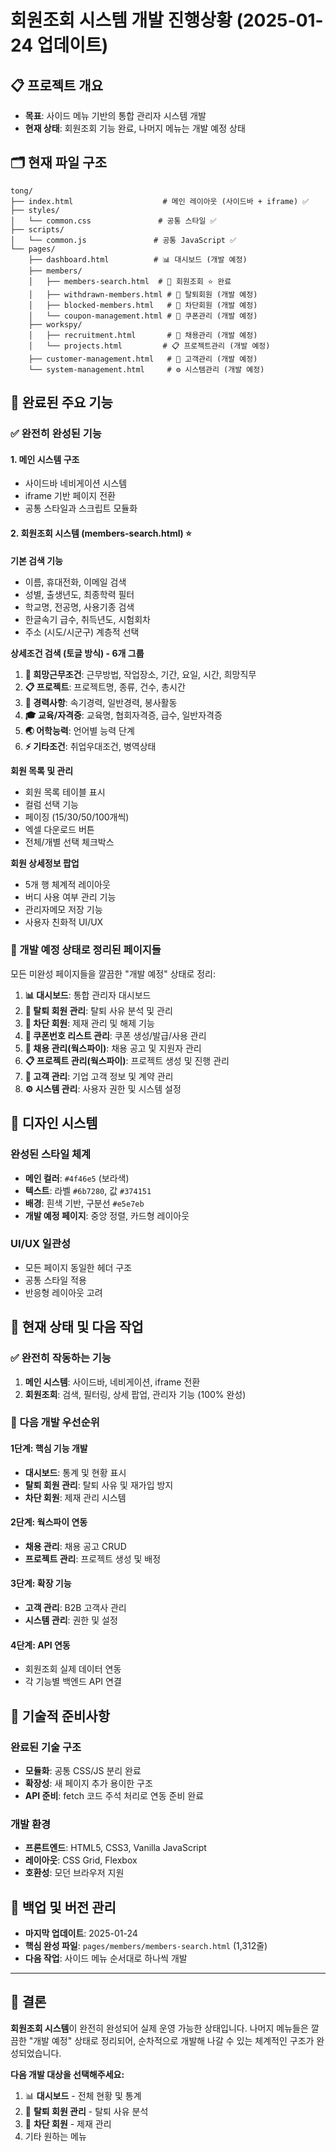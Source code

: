 # 회원조회 시스템 개발 진행상황 (2025-01-24 업데이트)

## 📋 프로젝트 개요
- **목표**: 사이드 메뉴 기반의 통합 관리자 시스템 개발
- **현재 상태**: 회원조회 기능 완료, 나머지 메뉴는 개발 예정 상태

## 🗂️ 현재 파일 구조
```
tong/
├── index.html                    # 메인 레이아웃 (사이드바 + iframe) ✅
├── styles/
│   └── common.css               # 공통 스타일 ✅
├── scripts/
│   └── common.js               # 공통 JavaScript ✅
└── pages/
    ├── dashboard.html          # 📊 대시보드 (개발 예정)
    ├── members/
    │   ├── members-search.html  # 👥 회원조회 ⭐ 완료
    │   ├── withdrawn-members.html # 🚪 탈퇴회원 (개발 예정)
    │   ├── blocked-members.html   # 🚫 차단회원 (개발 예정)
    │   └── coupon-management.html # 🎫 쿠폰관리 (개발 예정)
    ├── workspy/
    │   ├── recruitment.html       # 👔 채용관리 (개발 예정)
    │   └── projects.html         # 📋 프로젝트관리 (개발 예정)
    ├── customer-management.html   # 🏢 고객관리 (개발 예정)
    └── system-management.html     # ⚙️ 시스템관리 (개발 예정)
```

## 🎯 완료된 주요 기능

### ✅ 완전히 완성된 기능

#### 1. **메인 시스템 구조**
- 사이드바 네비게이션 시스템
- iframe 기반 페이지 전환
- 공통 스타일과 스크립트 모듈화

#### 2. **회원조회 시스템 (members-search.html)** ⭐
**기본 검색 기능**
- 이름, 휴대전화, 이메일 검색
- 성별, 출생년도, 최종학력 필터
- 학교명, 전공명, 사용기종 검색
- 한글속기 급수, 취득년도, 시험회차
- 주소 (시도/시군구) 계층적 선택

**상세조건 검색 (토글 방식) - 6개 그룹**
1. **💼 희망근무조건**: 근무방법, 작업장소, 기간, 요일, 시간, 희망직무
2. **📋 프로젝트**: 프로젝트명, 종류, 건수, 총시간
3. **💼 경력사항**: 속기경력, 일반경력, 봉사활동
4. **🎓 교육/자격증**: 교육명, 협회자격증, 급수, 일반자격증
5. **🌏 어학능력**: 언어별 능력 단계
6. **⚡ 기타조건**: 취업우대조건, 병역상태

**회원 목록 및 관리**
- 회원 목록 테이블 표시
- 컬럼 선택 기능
- 페이징 (15/30/50/100개씩)
- 엑셀 다운로드 버튼
- 전체/개별 선택 체크박스

**회원 상세정보 팝업**
- 5개 행 체계적 레이아웃
- 버디 사용 여부 관리 기능
- 관리자메모 저장 기능
- 사용자 친화적 UI/UX

### 🚧 개발 예정 상태로 정리된 페이지들

모든 미완성 페이지들을 깔끔한 "개발 예정" 상태로 정리:

1. **📊 대시보드**: 통합 관리자 대시보드
2. **🚪 탈퇴 회원 관리**: 탈퇴 사유 분석 및 관리
3. **🚫 차단 회원**: 제재 관리 및 해제 기능
4. **🎫 쿠폰번호 리스트 관리**: 쿠폰 생성/발급/사용 관리
5. **👔 채용 관리(웍스파이)**: 채용 공고 및 지원자 관리
6. **📋 프로젝트 관리(웍스파이)**: 프로젝트 생성 및 진행 관리
7. **🏢 고객 관리**: 기업 고객 정보 및 계약 관리
8. **⚙️ 시스템 관리**: 사용자 권한 및 시스템 설정

## 🎨 디자인 시스템

### 완성된 스타일 체계
- **메인 컬러**: `#4f46e5` (보라색)
- **텍스트**: 라벨 `#6b7280`, 값 `#374151`
- **배경**: 흰색 기반, 구분선 `#e5e7eb`
- **개발 예정 페이지**: 중앙 정렬, 카드형 레이아웃

### UI/UX 일관성
- 모든 페이지 동일한 헤더 구조
- 공통 스타일 적용
- 반응형 레이아웃 고려

## 🚀 현재 상태 및 다음 작업

### ✅ 완전히 작동하는 기능
1. **메인 시스템**: 사이드바, 네비게이션, iframe 전환
2. **회원조회**: 검색, 필터링, 상세 팝업, 관리자 기능 (100% 완성)

### 📝 다음 개발 우선순위

#### **1단계: 핵심 기능 개발**
- **대시보드**: 통계 및 현황 표시
- **탈퇴 회원 관리**: 탈퇴 사유 및 재가입 방지
- **차단 회원**: 제재 관리 시스템

#### **2단계: 웍스파이 연동**
- **채용 관리**: 채용 공고 CRUD
- **프로젝트 관리**: 프로젝트 생성 및 배정

#### **3단계: 확장 기능**
- **고객 관리**: B2B 고객사 관리
- **시스템 관리**: 권한 및 설정

#### **4단계: API 연동**
- 회원조회 실제 데이터 연동
- 각 기능별 백엔드 API 연결

## 🔧 기술적 준비사항

### 완료된 기술 구조
- **모듈화**: 공통 CSS/JS 분리 완료
- **확장성**: 새 페이지 추가 용이한 구조
- **API 준비**: fetch 코드 주석 처리로 연동 준비 완료

### 개발 환경
- **프론트엔드**: HTML5, CSS3, Vanilla JavaScript
- **레이아웃**: CSS Grid, Flexbox
- **호환성**: 모던 브라우저 지원

## 📁 백업 및 버전 관리
- **마지막 업데이트**: 2025-01-24
- **핵심 완성 파일**: `pages/members/members-search.html` (1,312줄)
- **다음 작업**: 사이드 메뉴 순서대로 하나씩 개발

---

## 🎯 결론

**회원조회 시스템**이 완전히 완성되어 실제 운영 가능한 상태입니다. 나머지 메뉴들은 깔끔한 "개발 예정" 상태로 정리되어, 순차적으로 개발해 나갈 수 있는 체계적인 구조가 완성되었습니다.

**다음 개발 대상을 선택해주세요:**
1. 📊 **대시보드** - 전체 현황 및 통계
2. 🚪 **탈퇴 회원 관리** - 탈퇴 사유 분석
3. 🚫 **차단 회원** - 제재 관리
4. 기타 원하는 메뉴 